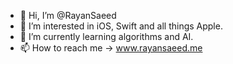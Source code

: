 - 👋 Hi, I’m @RayanSaeed
- 👀 I’m interested in iOS, Swift and all things Apple.
- 🌱 I’m currently learning algorithms and AI.
- 📫 How to reach me -> www.rayansaeed.me

<!---
RayanSaeed/RayanSaeed is a ✨ special ✨ repository because its `README.md` (this file) appears on your GitHub profile.
You can click the Preview link to take a look at your changes.
--->
